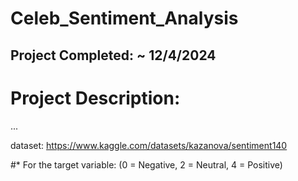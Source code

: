 # Celeb_Sentiment_Analysis
 
## Project Completed: ~ 12/4/2024

# Project Description: 
...

dataset:
https://www.kaggle.com/datasets/kazanova/sentiment140

#* For the target variable: (0 = Negative, 2 = Neutral, 4 = Positive)
